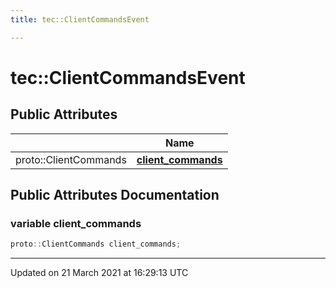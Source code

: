 ```yaml
---
title: tec::ClientCommandsEvent

---
```


# tec::ClientCommandsEvent



## Public Attributes

|                | Name           |
| -------------- | -------------- |
| proto::ClientCommands | **[client_commands](/engine/Classes/structtec_1_1_client_commands_event/#variable-client_commands)**  |

## Public Attributes Documentation

### variable client_commands

```cpp
proto::ClientCommands client_commands;
```


-------------------------------

Updated on 21 March 2021 at 16:29:13 UTC